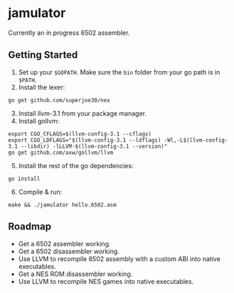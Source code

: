 # jamulator

Currently an in progress 6502 assembler.

## Getting Started

1. Set up your `$GOPATH`. Make sure the `bin` folder from your go path
   is in `$PATH`.
2. Install the lexer:

```
go get github.com/superjoe30/nex
```

3. Install llvm-3.1 from your package manager.
4. Install gollvm:

```
export CGO_CFLAGS=$(llvm-config-3.1 --cflags)
export CGO_LDFLAGS="$(llvm-config-3.1 --ldflags) -Wl,-L$(llvm-config-3.1 --libdir) -lLLVM-$(llvm-config-3.1 --version)"
go get github.com/axw/gollvm/llvm
```

5. Install the rest of the go dependencies:

```
go install
```

6. Compile & run:

```
make && ./jamulator hello.6502.asm
```

## Roadmap

 * Get a 6502 assembler working.
 * Get a 6502 disassembler working.
 * Use LLVM to recompile 6502 assembly with a custom ABI into
   native executables.
 * Get a NES ROM disassembler working.
 * Use LLVM to recompile NES games into native executables.

